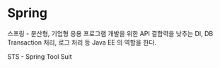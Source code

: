 # Spring

스프링 - 분산형, 기업형 응용 프로그램 개발을 위한 API 결합력을 낮추는 DI, DB Transaction 처리, 로그 처리 등 Java EE 의 역할을 한다.

STS - Spring Tool Suit
